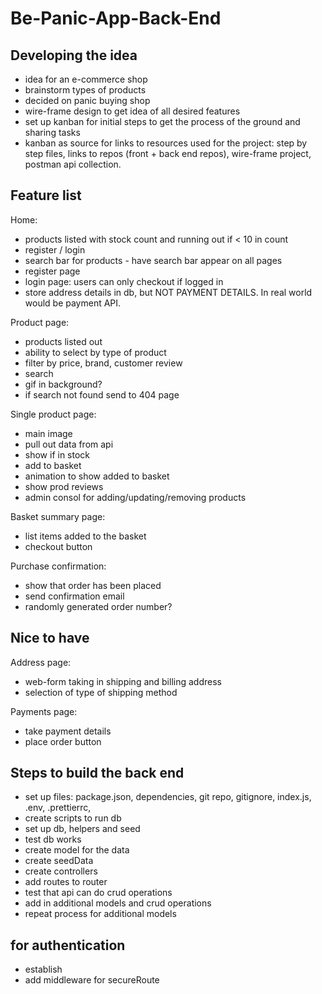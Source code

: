 # Be-Panic-App-Back-End

## Developing the idea

- idea for an e-commerce shop
- brainstorm types of products
- decided on panic buying shop
- wire-frame design to get idea of all desired features
- set up kanban for initial steps to get the process of the ground and sharing tasks
- kanban as source for links to resources used for the project: step by step files, links to repos (front + back end repos), wire-frame project, postman api collection.

## Feature list

Home:

- products listed with stock count and running out if < 10 in count
- register / login
- search bar for products - have search bar appear on all pages
- register page
- login page: users can only checkout if logged in
- store address details in db, but NOT PAYMENT DETAILS. In real world would be payment API.

Product page:

- products listed out
- ability to select by type of product
- filter by price, brand, customer review
- search
- gif in background?
- if search not found send to 404 page

Single product page:

- main image
- pull out data from api
- show if in stock
- add to basket
- animation to show added to basket
- show prod reviews
- admin consol for adding/updating/removing products

Basket summary page:

- list items added to the basket
- checkout button

Purchase confirmation:

- show that order has been placed
- send confirmation email
- randomly generated order number?

## Nice to have

Address page:

- web-form taking in shipping and billing address
- selection of type of shipping method

Payments page:

- take payment details
- place order button

## Steps to build the back end

- set up files: package.json, dependencies, git repo, gitignore, index.js, .env, .prettierrc,
- create scripts to run db
- set up db, helpers and seed
- test db works
- create model for the data
- create seedData
- create controllers
- add routes to router
- test that api can do crud operations
- add in additional models and crud operations
- repeat process for additional models

## for authentication

- establish
- add middleware for secureRoute

